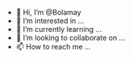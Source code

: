- 👋 Hi, I’m @Bolamay
- 👀 I’m interested in ...
- 🌱 I’m currently learning ...
- 💞️ I’m looking to collaborate on ...
- 📫 How to reach me ...

<!---
Bolamay/Bolamay is a ✨ special ✨ repository because its `README.md` (this file) appears on your GitHub profile.
You can click the Preview link to take a look at your changes.
--->
